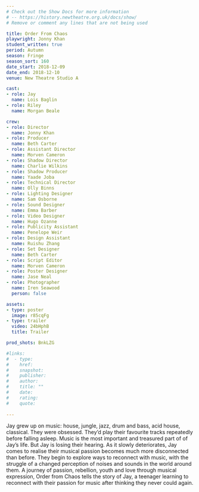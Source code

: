 ```yaml
---
# Check out the Show Docs for more information 
# -- https://history.newtheatre.org.uk/docs/show/
# Remove or comment any lines that are not being used 

title: Order From Chaos
playwright: Jonny Khan 
student_written: true
period: Autumn
season: Fringe
season_sort: 160
date_start: 2018-12-09
date_end: 2018-12-10
venue: New Theatre Studio A

cast:
- role: Jay
  name: Lois Baglin
- role: Riley
  name: Morgan Beale

crew:
- role: Director
  name: Jonny Khan
- role: Producer
  name: Beth Carter
- role: Assistant Director
  name: Morven Cameron
- role: Shadow Director
  name: Charlie Wilkins
- role: Shadow Producer
  name: Yaade Joba
- role: Technical Director
  name: Olly Binns
- role: Lighting Designer
  name: Sam Osborne
- role: Sound Designer
  name: Emma Barber
- role: Video Designer
  name: Hugo Ozanne
- role: Publicity Assistant
  name: Penelope Weir
- role: Design Assistant
  name: Ruishu Zhang
- role: Set Designer
  name: Beth Carter
- role: Script Editor
  name: Morven Cameron
- role: Poster Designer
  name: Jase Neal
- role: Photographer
  name: Iren Seawood
  person: false

assets:
- type: poster
  image: r85cqFg
- type: trailer
  video: 24bHphB
  title: Trailer

prod_shots: BnkLZG

#links:
#  - type:
#    href:
#    snapshot:
#    publisher:
#    author:
#    title: ""
#    date:
#    rating:
#    quote:
    
---
```


Jay grew up on music: house, jungle, jazz, drum and bass, acid house, classical. They were obsessed. They’d play their favourite tracks repeatedly before falling asleep. Music is the most important and treasured part of of Jay’s life. But Jay is losing their hearing. As it slowly deteriorates, Jay comes to realise their musical passion becomes much more disconnected than before. They begin to explore ways to reconnect with music, with the struggle of a changed perception of noises and sounds in the world around them. A journey of passion, rebellion, youth and love through musical expression, Order from Chaos tells the story of Jay, a teenager learning to reconnect with their passion for music after thinking they never could again.
